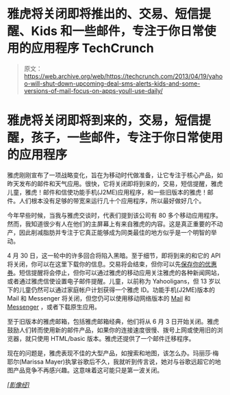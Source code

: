 # 雅虎将关闭即将推出的、交易、短信提醒、Kids 和一些邮件，专注于你日常使用的应用程序 TechCrunch

> 原文：<https://web.archive.org/web/https://techcrunch.com/2013/04/19/yahoo-will-shut-down-upcoming-deal-sms-alerts-kids-and-some-versions-of-mail-focus-on-apps-youll-use-daily/>

# 雅虎将关闭即将到来的，交易，短信提醒，孩子，一些邮件，专注于你日常使用的应用程序

雅虎刚刚宣布了一项战略变化，旨在为移动时代做准备，让它专注于核心产品，如昨天发布的邮件和天气应用。很快，它将关闭即将到来的，交易，短信提醒，雅虎儿童，雅虎！邮件和信使功能手机(J2ME)应用程序，和一些旧版本的雅虎！邮件。人们根本没有足够的带宽来运行几十个应用程序，所以最好做好几个。

今年早些时候，当我与雅虎交谈时，代表们提到该公司有 80 多个移动应用程序。然而，我知道很少有人在他们的主屏幕上有来自雅虎的内容。这是真正重要的不动产，因此削减脂肪并专注于它真正能够成为同类最佳的地方似乎是一个明智的举动。

4 月 30 日，这一轮中的许多回合将陷入黑暗。至于细节，即将到来的和它的 API 将关闭，你可以在这里下载你的信息。交易将会结束，但你可以先[保存你的优惠券](https://web.archive.org/web/20221006084438/http://help.yahoo.com/l/us/yahoo/deals/)。短信提醒将会停止，但你可以通过雅虎的移动应用关注雅虎的各种新闻网站，或者通过雅虎信使设置电子邮件提醒。儿童，以前称为 Yahooligans，但 13 岁以下的儿童仍然可以通过家庭帐户计划获得一个雅虎 ID。功能手机(J2ME)版本的 Mail 和 Messenger 将关闭，但您仍可以使用移动网络版本的 [Mail](https://web.archive.org/web/20221006084438/http://www.google.com/url?q=http%3A%2F%2Fm.yahoo.com%2Fmail&sa=D&sntz=1&usg=AFQjCNF8GJbQjeeUqRhCQtMdLDiUYmCcWw) 和 [Messenger](https://web.archive.org/web/20221006084438/http://www.google.com/url?q=http%3A%2F%2Fm.yahoo.com%2Fmessenger&sa=D&sntz=1&usg=AFQjCNGArzzwpBueDLQ-8VVs5RbI4FeXwA) ，或者下载原生应用。

至于旧版本的雅虎邮箱，包括雅虎邮箱经典，他们将从 6 月 3 日开始关闭。雅虎鼓励人们转而使用新的邮件产品，如果你的连接速度很慢、拨号上网或使用旧的浏览器，就只使用 HTML/basic 版本。雅虎还提供了一个邮件迁移程序。

现在的问题是，雅虎表现不佳的大型产品，如搜索和地图，该怎么办。玛丽莎·梅耶尔(Marissa Mayer)执掌谷歌后不久，我就听到传言说，她对与谷歌远超它的地图产品竞争不再感兴趣。这意味着这可能只是第一波关闭。

*[ [影像经]](https://web.archive.org/web/20221006084438/http://openclipart.org/detail/85753/red-axe-by-inky2010)*